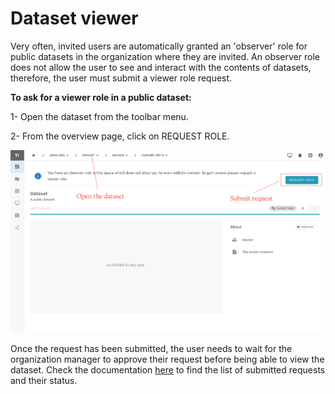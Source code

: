 # Dataset viewer

Very often, invited users are automatically granted an 'observer' role for public datasets in the organization where they are invited. An observer role does not allow the user to see and interact with the contents of datasets, therefore, the user must submit a viewer role request.

**To ask for a viewer role in a public dataset:**

1- Open the dataset from the toolbar menu.

2- From the overview page, click on REQUEST ROLE.

![](../../../.gitbook/assets/screen-shot-2021-03-10-at-11.15.58-am.png)

Once the request has been submitted, the user needs to wait for the organization manager to approve their request before being able to view the dataset. Check the documentation [here](../find-requests.md) to find the list of submitted requests and their status. 

